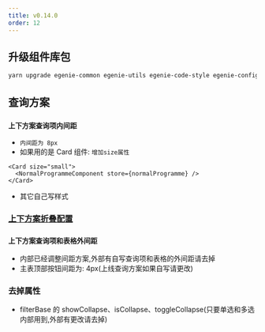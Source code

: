 ```yaml
---
title: v0.14.0
order: 12
---
```


## 升级组件库包

```bash
yarn upgrade egenie-common egenie-utils egenie-code-style egenie-config egenie-react-scripts egenie-test --latest
```

## 查询方案

### `上下方案查询项内间距`

- `内间距为 8px`
- 如果用的是 Card 组件: `增加size属性`

```tsx | pure
<Card size="small">
  <NormalProgrammeComponent store={normalProgramme} />
</Card>
```

- 其它自己写样式

### [上下方案折叠配置](/egenie-utils/programme/normal-programme#showcollapse)

### `上下方案查询项和表格外间距`

- 内部已经调整间距方案,外部有自写查询项和表格的外间距请去掉
- 主表顶部按钮间距为: 4px(上线查询方案如果自写请更改)

### 去掉属性

- filterBase 的 showCollapse、isCollapse、toggleCollapse(只要单选和多选内部用到,外部有更改请去掉)
